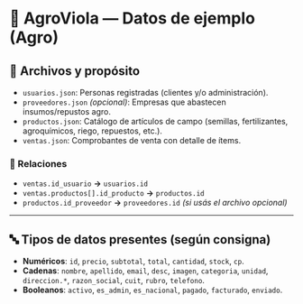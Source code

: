 # 🌾 AgroViola — Datos de ejemplo (Agro)

## 🧱 Archivos y propósito

- `usuarios.json`: Personas registradas (clientes y/o administración).
- `proveedores.json` *(opcional)*: Empresas que abastecen insumos/repustos agro.
- `productos.json`: Catálogo de artículos de campo (semillas, fertilizantes, agroquímicos, riego, repuestos, etc.).
- `ventas.json`: Comprobantes de venta con detalle de ítems.

### 🔗 Relaciones
- `ventas.id_usuario` **→** `usuarios.id`
- `ventas.productos[].id_producto` **→** `productos.id`
- `productos.id_proveedor` **→** `proveedores.id` *(si usás el archivo opcional)*

---

## 🔤 Tipos de datos presentes (según consigna)

- **Numéricos**: `id`, `precio`, `subtotal`, `total`, `cantidad`, `stock`, `cp`.
- **Cadenas**: `nombre`, `apellido`, `email`, `desc`, `imagen`, `categoria`, `unidad`, `direccion.*`, `razon_social`, `cuit`, `rubro`, `telefono`.
- **Booleanos**: `activo`, `es_admin`, `es_nacional`, `pagado`, `facturado`, `enviado`.
